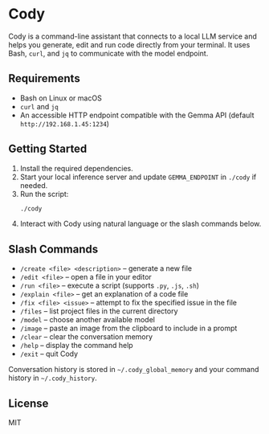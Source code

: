 # Cody

Cody is a command-line assistant that connects to a local LLM service and helps you generate, edit and run code directly from your terminal. It uses Bash, `curl`, and `jq` to communicate with the model endpoint.

## Requirements
- Bash on Linux or macOS
- `curl` and `jq`
- An accessible HTTP endpoint compatible with the Gemma API (default `http://192.168.1.45:1234`)

## Getting Started
1. Install the required dependencies.
2. Start your local inference server and update `GEMMA_ENDPOINT` in `./cody` if needed.
3. Run the script:
   ```bash
   ./cody
   ```
4. Interact with Cody using natural language or the slash commands below.

## Slash Commands
- `/create <file> <description>` – generate a new file
- `/edit <file>` – open a file in your editor
- `/run <file>` – execute a script (supports `.py`, `.js`, `.sh`)
- `/explain <file>` – get an explanation of a code file
- `/fix <file> <issue>` – attempt to fix the specified issue in the file
- `/files` – list project files in the current directory
- `/model` – choose another available model
- `/image` – paste an image from the clipboard to include in a prompt
- `/clear` – clear the conversation memory
- `/help` – display the command help
- `/exit` – quit Cody

Conversation history is stored in `~/.cody_global_memory` and your command history in `~/.cody_history`.

## License
MIT
